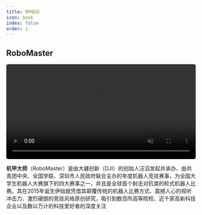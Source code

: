 ```yaml
---
title: RM培训
icon: book
index: false
order: 1
---
```


## RoboMaster
<div class="season-video" >
<div style="display:;" data-v-11dfe76f="">
<video preload="auto" playsinline="true" x5-playsinline="true" webkit-playsinline="true" name="media" autoplay="autoplay" loop="loop" muted="muted"  src="https://rm-static.djicdn.com/documents/55708/2750dd15c80851662705346135704113.mp4"  style="width:100%;width:100%;border-radius:5px">
</video>
</div>
</div>



**机甲大师**（RoboMaster）是由大疆创新（DJI）的创始人汪滔发起并承办、由共青团中央、全国学联、深圳市人民政府联合主办的年度机器人竞技赛事，为全国大学生机器人大赛旗下的四大赛事之一，并且是全球首个射击对抗类的轮式机器人比赛。其在2015年诞生伊始就凭借其颠覆传统的机器人比赛方式、震撼人心的视听冲击力、激烈硬朗的竞技风格原创研究，吸引到数百所高等院校、近千家高新科技企业以及数以万计的科技爱好者的深度关注
